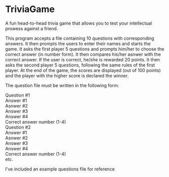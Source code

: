 # TriviaGame
A fun head-to-head trivia game that allows you to test your intellectual prowess against a friend.

This program accepts a file containing 10 questions with corresponding answers. It then prompts the users to enter their names and starts the game. It asks the first player 5 questions and prompts him/her to choose the correct answer (in number form). It then compares his/her asnwer with the correct answer. If the user is correct, he/she is rewarded 20 points. It then asks the second player 5 questions, following the same rules of the first player. At the end of the game, the scores are displayed (out of 100 points) and the player with the higher score is declared the winner. 

The question file must be written in the following form:

Question #1   
Answer #1  
Asnwer #2  
Answer #3  
Answer #4  
Correct answer number (1-4)  
Question #2  
Answer #1  
Asnwer #2  
Answer #3  
Answer #4  
Correct answer number (1-4)  
etc.  

I've included an example questions file for reference
